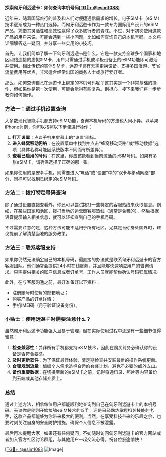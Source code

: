 **探索匈牙利远遊卡：如何查询本机号码[[TG💪+ @esim1088](https://t.me/s/esim1088)]**

近年来，随着国际旅行的普及和人们对便捷通信需求的增长，电子SIM卡（eSIM）技术逐渐成为一种热门选择。而匈牙利远遊卡作为一款专为国际用户设计的eSIM产品，凭借其灵活性和高效性赢得了众多旅行者的青睐。不过，对于初次使用这款产品的用户来说，可能会遇到一些小问题，比如如何查询自己的本机号码。本文将详细解答这一疑问，并分享一些实用的小技巧。

首先，让我们简单了解一下匈牙利远遊卡是什么。它是一款支持全球多个国家和地区网络连接的虚拟SIM卡，用户只需通过手机或平板设备上的eSIM功能即可激活并使用。相比传统的实体SIM卡，远遊卡具有无需更换设备、支持多国漫游、节省流量费用等优点，非常适合经常出国的商务人士或旅行爱好者。

那么，如何查询自己在远遊卡上绑定的本机号码呢？这其实是一个非常基础的操作，但如果你是第一次使用，可能会觉得有些复杂。别担心，接下来我们将一步步教你如何操作。

### 方法一：通过手机设置查询

大多数现代智能手机都支持eSIM功能，查询本机号码的方法也大同小异。以苹果iPhone为例，你可以按照以下步骤进行操作：

1. **打开设置**：点击手机主屏幕上的“设置”图标。
2. **进入蜂窝移动网络**：在设置菜单中找到并点击“蜂窝移动网络”或“移动数据”选项（具体名称可能因系统版本不同而有所差异）。
3. **查看已启用的号码**：在这里，你应该能看到当前激活的eSIM号码。如果有多张eSIM卡，请确保选择了正确的那一张。

如果你使用的是安卓手机，则需要进入“电话”或“设置”中的“双卡与移动网络”部分，同样可以找到已绑定的eSIM号码。

### 方法二：拨打特定号码查询

除了通过设置直接查看外，你还可以尝试拨打一些特定的客服热线来获取信息。例如，在某些国家和地区，拨打当地的运营商客服热线（通常是免费的），然后根据语音提示输入相关信息，就可以轻松查到自己的手机号码。

不过需要注意的是，这种方法可能不适用于所有地区，尤其是当你身处国外时，建议提前了解清楚当地的服务政策。

### 方法三：联系客服支持

如果你仍然无法确定自己的本机号码，最直接的办法就是联系匈牙利远遊卡的官方客服团队。他们通常会提供24小时在线服务，并且能够快速响应用户的咨询请求。只需提供相关的账户信息或者订单号，工作人员就能帮你确认号码归属情况。

此外，在与客服沟通之前，最好准备好以下资料：
- 注册账号时使用的邮箱地址；
- 购买产品的订单详情；
- 手机IMEI码（用于验证设备身份）。

### 小贴士：使用远遊卡时需要注意什么？

虽然匈牙利远遊卡功能强大且易于管理，但在实际使用过程中还是有一些细节值得留意：

1. **检查兼容性**：并非所有手机都支持eSIM技术，因此在购买前务必确认你的设备是否符合要求。
2. **及时更新软件**：为了保证最佳体验，请定期检查并安装最新的操作系统更新。
3. **合理规划流量**：根据个人需求选择合适的套餐计划，避免不必要的额外支出。
4. **备份重要数据**：在切换至新的eSIM卡之前，记得将通讯录、照片等内容备份到云端或其他存储介质上。

### 总结

通过上述方法，相信每位用户都能顺利地查询到自己在匈牙利远遊卡上的本机号码。无论你是刚刚开始接触eSIM技术的新手，还是已经熟练掌握相关技能的老手，这款产品都能够为你带来极大的便利。当然，在享受科技带来的乐趣之余，也要时刻关注自身的安全防护措施，确保个人信息不被泄露。

最后再次提醒大家，如果还有任何疑问，不妨随时访问匈牙利远遊卡的官方网站或者加入官方社区讨论群组，与其他用户一起交流心得。祝各位旅途愉快！

[[TG💪+ @esim1088](https://t.me/s/esim1088) ![Image](https://i.postimg.cc/4NQfJmqS/Snipaste-2025-05-13-00-14-12.png)]